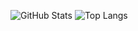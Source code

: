 
![GitHub Stats](https://github-readme-stats.vercel.app/api?username=JaoVini&theme=github_dark&hide_border=true&show_icons=true&icon_color=007ACC&title_color=3B7ED4&text_color=FFF)
![Top Langs](https://github-readme-stats-git-masterrstaa-rickstaa.vercel.app/api/top-langs/?username=jaovini&layout=compact&bg_color=0D1117&border_color=0D1117&title_color=E94D5F&text_color=FFF)
